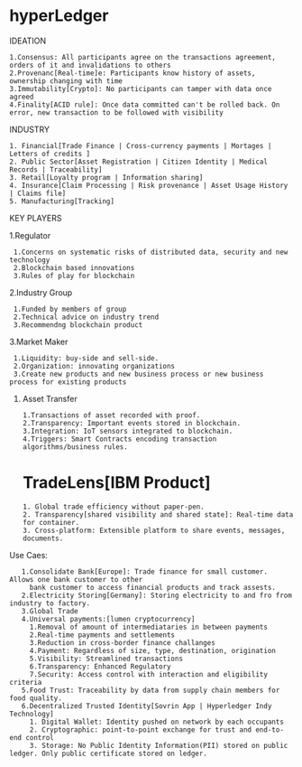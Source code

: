 
# hyperLedger

IDEATION

    1.Consensus: All participants agree on the transactions agreement, orders of it and invalidations to others
    2.Provenanc[Real-time]e: Participants know history of assets, ownership changing with time
    3.Immutability[Crypto]: No participants can tamper with data once agreed
    4.Finality[ACID rule]: Once data committed can't be rolled back. On error, new transaction to be followed with visibility
    
INDUSTRY
  
    1. Financial[Trade Finance | Cross-currency payments | Mortages | Letters of credits ]
    2. Public Sector[Asset Registration | Citizen Identity | Medical Records | Traceability]
    3. Retail[Loyalty program | Information sharing]
    4. Insurance[Claim Processing | Risk provenance | Asset Usage History | Claims file]
    5. Manufacturing[Tracking]

KEY PLAYERS

   1.Regulator
                      
     1.Concerns on systematic risks of distributed data, security and new technology
     2.Blockchain based innovations
     3.Rules of play for blockchain
     
   2.Industry Group
     
     1.Funded by members of group
     2.Technical advice on industry trend
     3.Recommendng blockchain product
     
   3.Market Maker
   
     1.Liquidity: buy-side and sell-side.
     2.Organization: innovating organizations
     3.Create new products and new business process or new business process for existing products
   
1. Asset Transfer
   
       1.Transactions of asset recorded with proof.
       2.Transparency: Important events stored in blockchain.
       3.Integration: IoT sensors integrated to blockchain.
       4.Triggers: Smart Contracts encoding transaction algorithms/business rules.

    # TradeLens[IBM Product]
       1. Global trade efficiency without paper-pen.
       2. Transparency[shared visibility and shared state]: Real-time data for container.
       3. Cross-platform: Extensible platform to share events, messages, documents.

       
Use Caes:

       1.Consolidate Bank[Europe]: Trade finance for small customer. Allows one bank customer to other 
         bank customer to access financial products and track assests.
       2.Electricity Storing[Germany]: Storing electricity to and fro from industry to factory.
       3.Global Trade
       4.Universal payments:[lumen cryptocurrency] 
         1.Removal of amount of intermediataries in between payments
         2.Real-time payments and settlements
         3.Reduction in cross-border finance challanges
         4.Payment: Regardless of size, type, destination, origination
         5.Visibility: Streamlined transactions
         6.Transparency: Enhanced Regulatory
         7.Security: Access control with interaction and eligibility criteria
       5.Food Trust: Traceability by data from supply chain members for food quality.
       6.Decentralized Trusted Identity[Sovrin App | Hyperledger Indy Technology]
         1. Digital Wallet: Identity pushed on network by each occupants
         2. Cryptographic: point-to-point exchange for trust and end-to-end control
         3. Storage: No Public Identity Information(PII) stored on public ledger. Only public certificate stored on ledger.
